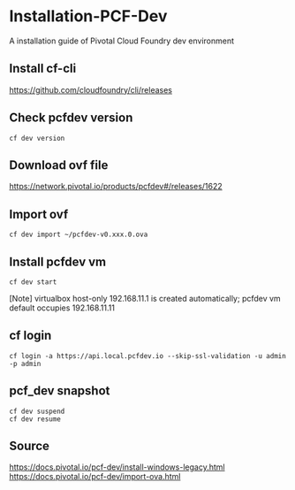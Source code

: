 # Installation-PCF-Dev
A installation guide of Pivotal Cloud Foundry dev environment

## Install cf-cli
https://github.com/cloudfoundry/cli/releases  

## Check pcfdev version
```shell=
cf dev version
```
## Download ovf file
https://network.pivotal.io/products/pcfdev#/releases/1622

## Import ovf
```shell=
cf dev import ~/pcfdev-v0.xxx.0.ova
```
## Install pcfdev vm
```shell=
cf dev start
```
[Note] virtualbox host-only 192.168.11.1 is created automatically; pcfdev vm default occupies 192.168.11.11
       
## cf login
```shell=
cf login -a https://api.local.pcfdev.io --skip-ssl-validation -u admin -p admin
```
## pcf_dev snapshot
```shell=
cf dev suspend
cf dev resume
```

## Source
https://docs.pivotal.io/pcf-dev/install-windows-legacy.html  
https://docs.pivotal.io/pcf-dev/import-ova.html
